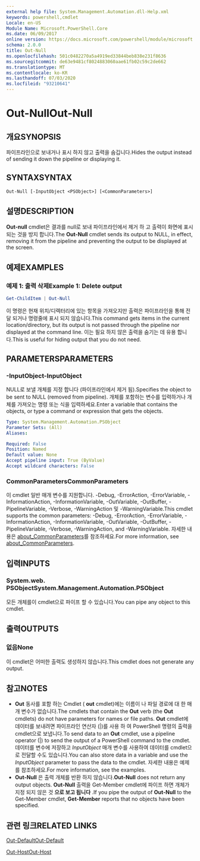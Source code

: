```yaml
---
external help file: System.Management.Automation.dll-Help.xml
keywords: powershell,cmdlet
Locale: en-US
Module Name: Microsoft.PowerShell.Core
ms.date: 06/09/2017
online version: https://docs.microsoft.com/powershell/module/microsoft.powershell.core/out-null?view=powershell-7&WT.mc_id=ps-gethelp
schema: 2.0.0
title: Out-Null
ms.openlocfilehash: 501c0482270a5a4919ed33844beb838e231f8636
ms.sourcegitcommit: de63e9481cf8024883060aae61fb02c59c2de662
ms.translationtype: MT
ms.contentlocale: ko-KR
ms.lasthandoff: 07/03/2020
ms.locfileid: "93210641"
---
```

# <span data-ttu-id="17387-103">Out-Null</span><span class="sxs-lookup"><span data-stu-id="17387-103">Out-Null</span></span>

## <span data-ttu-id="17387-104">개요</span><span class="sxs-lookup"><span data-stu-id="17387-104">SYNOPSIS</span></span>
<span data-ttu-id="17387-105">파이프라인으로 보내거나 표시 하지 않고 출력을 숨깁니다.</span><span class="sxs-lookup"><span data-stu-id="17387-105">Hides the output instead of sending it down the pipeline or displaying it.</span></span>

## <span data-ttu-id="17387-106">SYNTAX</span><span class="sxs-lookup"><span data-stu-id="17387-106">SYNTAX</span></span>

```
Out-Null [-InputObject <PSObject>] [<CommonParameters>]
```

## <span data-ttu-id="17387-107">설명</span><span class="sxs-lookup"><span data-stu-id="17387-107">DESCRIPTION</span></span>

<span data-ttu-id="17387-108">**Out-null** cmdlet은 결과를 null로 보내 파이프라인에서 제거 하 고 출력이 화면에 표시 되는 것을 방지 합니다.</span><span class="sxs-lookup"><span data-stu-id="17387-108">The **Out-Null** cmdlet sends its output to NULL, in effect, removing it from the pipeline and preventing the output to be displayed at the screen.</span></span>

## <span data-ttu-id="17387-109">예제</span><span class="sxs-lookup"><span data-stu-id="17387-109">EXAMPLES</span></span>

### <span data-ttu-id="17387-110">예제 1: 출력 삭제</span><span class="sxs-lookup"><span data-stu-id="17387-110">Example 1: Delete output</span></span>

```powershell
Get-ChildItem | Out-Null
```

<span data-ttu-id="17387-111">이 명령은 현재 위치/디렉터리에 있는 항목을 가져오지만 출력은 파이프라인을 통해 전달 되거나 명령줄에 표시 되지 않습니다.</span><span class="sxs-lookup"><span data-stu-id="17387-111">This command gets items in the current location/directory, but its output is not passed through the pipeline nor displayed at the command line.</span></span>
<span data-ttu-id="17387-112">이는 필요 하지 않은 출력을 숨기는 데 유용 합니다.</span><span class="sxs-lookup"><span data-stu-id="17387-112">This is useful for hiding output that you do not need.</span></span>

## <span data-ttu-id="17387-113">PARAMETERS</span><span class="sxs-lookup"><span data-stu-id="17387-113">PARAMETERS</span></span>

### <span data-ttu-id="17387-114">-InputObject</span><span class="sxs-lookup"><span data-stu-id="17387-114">-InputObject</span></span>

<span data-ttu-id="17387-115">NULL로 보낼 개체를 지정 합니다 (파이프라인에서 제거 됨).</span><span class="sxs-lookup"><span data-stu-id="17387-115">Specifies the object to be sent to NULL (removed from pipeline).</span></span>
<span data-ttu-id="17387-116">개체를 포함하는 변수를 입력하거나 개체를 가져오는 명령 또는 식을 입력하세요.</span><span class="sxs-lookup"><span data-stu-id="17387-116">Enter a variable that contains the objects, or type a command or expression that gets the objects.</span></span>

```yaml
Type: System.Management.Automation.PSObject
Parameter Sets: (All)
Aliases:

Required: False
Position: Named
Default value: None
Accept pipeline input: True (ByValue)
Accept wildcard characters: False
```

### <span data-ttu-id="17387-117">CommonParameters</span><span class="sxs-lookup"><span data-stu-id="17387-117">CommonParameters</span></span>

<span data-ttu-id="17387-118">이 cmdlet 일반 매개 변수를 지원합니다. -Debug, -ErrorAction, -ErrorVariable, -InformationAction, -InformationVariable, -OutVariable, -OutBuffer, -PipelineVariable, -Verbose, -WarningAction 및 -WarningVariable.</span><span class="sxs-lookup"><span data-stu-id="17387-118">This cmdlet supports the common parameters: -Debug, -ErrorAction, -ErrorVariable, -InformationAction, -InformationVariable, -OutVariable, -OutBuffer, -PipelineVariable, -Verbose, -WarningAction, and -WarningVariable.</span></span> <span data-ttu-id="17387-119">자세한 내용은 [about_CommonParameters](https://go.microsoft.com/fwlink/?LinkID=113216)를 참조하세요.</span><span class="sxs-lookup"><span data-stu-id="17387-119">For more information, see [about_CommonParameters](https://go.microsoft.com/fwlink/?LinkID=113216).</span></span>

## <span data-ttu-id="17387-120">입력</span><span class="sxs-lookup"><span data-stu-id="17387-120">INPUTS</span></span>

### <span data-ttu-id="17387-121">System.web. PSObject</span><span class="sxs-lookup"><span data-stu-id="17387-121">System.Management.Automation.PSObject</span></span>

<span data-ttu-id="17387-122">모든 개체를이 cmdlet으로 파이프 할 수 있습니다.</span><span class="sxs-lookup"><span data-stu-id="17387-122">You can pipe any object to this cmdlet.</span></span>

## <span data-ttu-id="17387-123">출력</span><span class="sxs-lookup"><span data-stu-id="17387-123">OUTPUTS</span></span>

### <span data-ttu-id="17387-124">없음</span><span class="sxs-lookup"><span data-stu-id="17387-124">None</span></span>

<span data-ttu-id="17387-125">이 cmdlet은 어떠한 출력도 생성하지 않습니다.</span><span class="sxs-lookup"><span data-stu-id="17387-125">This cmdlet does not generate any output.</span></span>

## <span data-ttu-id="17387-126">참고</span><span class="sxs-lookup"><span data-stu-id="17387-126">NOTES</span></span>

* <span data-ttu-id="17387-127">**Out** 동사를 포함 하는 Cmdlet ( **out** cmdlet)에는 이름이 나 파일 경로에 대 한 매개 변수가 없습니다.</span><span class="sxs-lookup"><span data-stu-id="17387-127">The cmdlets that contain the **Out** verb (the **Out** cmdlets) do not have parameters for names or file paths.</span></span> <span data-ttu-id="17387-128">**Out** cmdlet에 데이터를 보내려면 파이프라인 연산자 (|)를 사용 하 여 PowerShell 명령의 출력을 cmdlet으로 보냅니다.</span><span class="sxs-lookup"><span data-stu-id="17387-128">To send data to an **Out** cmdlet, use a pipeline operator (|) to send the output of a PowerShell command to the cmdlet.</span></span> <span data-ttu-id="17387-129">데이터를 변수에 저장하고 *InputObject* 매개 변수를 사용하여 데이터를 cmdlet으로 전달할 수도 있습니다.</span><span class="sxs-lookup"><span data-stu-id="17387-129">You can also store data in a variable and use the *InputObject* parameter to pass the data to the cmdlet.</span></span> <span data-ttu-id="17387-130">자세한 내용은 예제를 참조하세요.</span><span class="sxs-lookup"><span data-stu-id="17387-130">For more information, see the examples.</span></span>
* <span data-ttu-id="17387-131">**Out-Null** 은 출력 개체를 반환 하지 않습니다.</span><span class="sxs-lookup"><span data-stu-id="17387-131">**Out-Null** does not return any output objects.</span></span> <span data-ttu-id="17387-132">**Out-Null** 출력을 Get-Member cmdlet에 파이프 하면 개체가 지정 되지 않은 것 **으로 보고 됩니다** .</span><span class="sxs-lookup"><span data-stu-id="17387-132">If you pipe the output of **Out-Null** to the Get-Member cmdlet, **Get-Member** reports that no objects have been specified.</span></span>

## <span data-ttu-id="17387-133">관련 링크</span><span class="sxs-lookup"><span data-stu-id="17387-133">RELATED LINKS</span></span>

[<span data-ttu-id="17387-134">Out-Default</span><span class="sxs-lookup"><span data-stu-id="17387-134">Out-Default</span></span>](Out-Default.md)

[<span data-ttu-id="17387-135">Out-Host</span><span class="sxs-lookup"><span data-stu-id="17387-135">Out-Host</span></span>](Out-Host.md)
